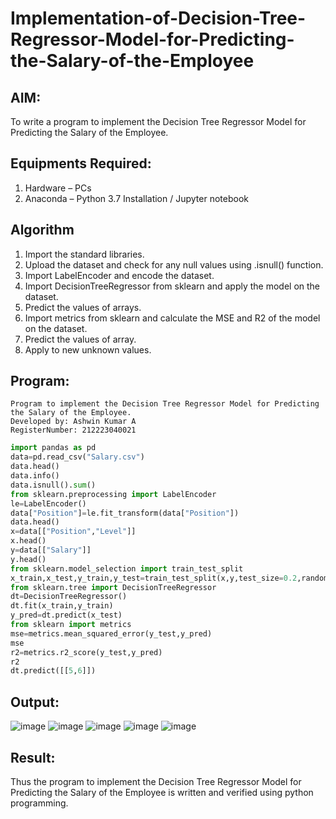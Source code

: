 # Implementation-of-Decision-Tree-Regressor-Model-for-Predicting-the-Salary-of-the-Employee

## AIM:
To write a program to implement the Decision Tree Regressor Model for Predicting the Salary of the Employee.

## Equipments Required:
1. Hardware – PCs
2. Anaconda – Python 3.7 Installation / Jupyter notebook

## Algorithm
1. Import the standard libraries.
2. Upload the dataset and check for any null values using .isnull() function.
3. Import LabelEncoder and encode the dataset.
4. Import DecisionTreeRegressor from sklearn and apply the model on the dataset.
5. Predict the values of arrays.
6. Import metrics from sklearn and calculate the MSE and R2 of the model on the dataset.
7. Predict the values of array.
8. Apply to new unknown values.

## Program:
```
Program to implement the Decision Tree Regressor Model for Predicting the Salary of the Employee.
Developed by: Ashwin Kumar A
RegisterNumber: 212223040021 
```
```py
import pandas as pd
data=pd.read_csv("Salary.csv")
data.head()
data.info()
data.isnull().sum()
from sklearn.preprocessing import LabelEncoder
le=LabelEncoder()
data["Position"]=le.fit_transform(data["Position"])
data.head()
x=data[["Position","Level"]]
x.head()
y=data[["Salary"]]
y.head()
from sklearn.model_selection import train_test_split
x_train,x_test,y_train,y_test=train_test_split(x,y,test_size=0.2,random_state=2)
from sklearn.tree import DecisionTreeRegressor
dt=DecisionTreeRegressor()
dt.fit(x_train,y_train)
y_pred=dt.predict(x_test)
from sklearn import metrics
mse=metrics.mean_squared_error(y_test,y_pred)
mse
r2=metrics.r2_score(y_test,y_pred)
r2
dt.predict([[5,6]])
```

## Output:
![image](https://github.com/user-attachments/assets/cd9773be-6dcd-437f-bbe8-457674d8c1ae)
![image](https://github.com/user-attachments/assets/e83b856c-9f5b-4926-a1ff-2230dab0c577)
![image](https://github.com/user-attachments/assets/22586ea3-a110-4515-92c2-72614804f45e)
![image](https://github.com/user-attachments/assets/7895bacb-14a9-446e-b682-ed4e379cddee)
![image](https://github.com/user-attachments/assets/61fc6676-fc09-4b2e-87a2-46f341f5ed4f)


## Result:
Thus the program to implement the Decision Tree Regressor Model for Predicting the Salary of the Employee is written and verified using python programming.
